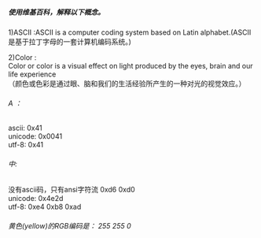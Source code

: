 ##### 使用维基百科，解释以下概念。
1)ASCII :ASCII is a computer coding system based on Latin alphabet.(ASCII是基于拉丁字母的一套计算机编码系统。)      

2)Color :       
Color or color is a visual effect on light produced by the eyes, brain and our life experience    
（颜色或色彩是通过眼、脑和我们的生活经验所产生的一种对光的视觉效应。）

###### A ：   
ascii: 0x41    
unicode: 0x0041     
utf-8: 0x41   

###### 中:    
没有ascii码，只有ansi字符流 0xd6 0xd0    
unicode: 0x4e2d     
utf-8: 0xe4 0xb8 0xad   

###### 黄色(yellow)的RGB编码是：  255 255 0

